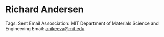 # Richard Andersen

Tags: Sent Email
Assosciation: MIT
Department of Materials Science and Engineering
Email: anikeeva@mit.edu